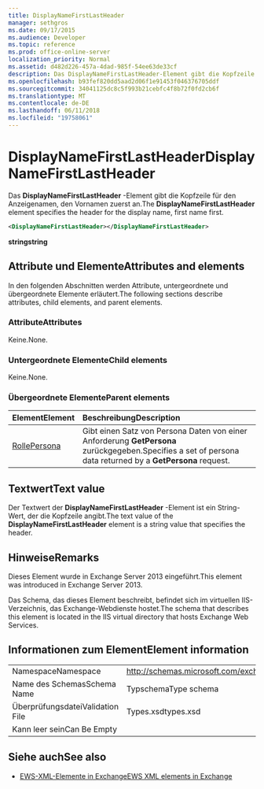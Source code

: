 ```yaml
---
title: DisplayNameFirstLastHeader
manager: sethgros
ms.date: 09/17/2015
ms.audience: Developer
ms.topic: reference
ms.prod: office-online-server
localization_priority: Normal
ms.assetid: d482d226-457a-4dad-985f-54ee63de33cf
description: Das DisplayNameFirstLastHeader-Element gibt die Kopfzeile für den Anzeigenamen, den Vornamen zuerst an.
ms.openlocfilehash: b93fef820dd5aad2d06f1e91453f046376705ddf
ms.sourcegitcommit: 34041125dc8c5f993b21cebfc4f8b72f0fd2cb6f
ms.translationtype: MT
ms.contentlocale: de-DE
ms.lasthandoff: 06/11/2018
ms.locfileid: "19758061"
---
```

# <a name="displaynamefirstlastheader"></a><span data-ttu-id="fe5ad-103">DisplayNameFirstLastHeader</span><span class="sxs-lookup"><span data-stu-id="fe5ad-103">DisplayNameFirstLastHeader</span></span>

<span data-ttu-id="fe5ad-104">Das **DisplayNameFirstLastHeader** -Element gibt die Kopfzeile für den Anzeigenamen, den Vornamen zuerst an.</span><span class="sxs-lookup"><span data-stu-id="fe5ad-104">The **DisplayNameFirstLastHeader** element specifies the header for the display name, first name first.</span></span> 
  
```XML
<DisplayNameFirstLastHeader></DisplayNameFirstLastHeader>
```

 <span data-ttu-id="fe5ad-105">**string**</span><span class="sxs-lookup"><span data-stu-id="fe5ad-105">**string**</span></span>
## <a name="attributes-and-elements"></a><span data-ttu-id="fe5ad-106">Attribute und Elemente</span><span class="sxs-lookup"><span data-stu-id="fe5ad-106">Attributes and elements</span></span>

<span data-ttu-id="fe5ad-107">In den folgenden Abschnitten werden Attribute, untergeordnete und übergeordnete Elemente erläutert.</span><span class="sxs-lookup"><span data-stu-id="fe5ad-107">The following sections describe attributes, child elements, and parent elements.</span></span>
  
### <a name="attributes"></a><span data-ttu-id="fe5ad-108">Attribute</span><span class="sxs-lookup"><span data-stu-id="fe5ad-108">Attributes</span></span>

<span data-ttu-id="fe5ad-109">Keine.</span><span class="sxs-lookup"><span data-stu-id="fe5ad-109">None.</span></span>
  
### <a name="child-elements"></a><span data-ttu-id="fe5ad-110">Untergeordnete Elemente</span><span class="sxs-lookup"><span data-stu-id="fe5ad-110">Child elements</span></span>

<span data-ttu-id="fe5ad-111">Keine.</span><span class="sxs-lookup"><span data-stu-id="fe5ad-111">None.</span></span>
  
### <a name="parent-elements"></a><span data-ttu-id="fe5ad-112">Übergeordnete Elemente</span><span class="sxs-lookup"><span data-stu-id="fe5ad-112">Parent elements</span></span>

|<span data-ttu-id="fe5ad-113">**Element**</span><span class="sxs-lookup"><span data-stu-id="fe5ad-113">**Element**</span></span>|<span data-ttu-id="fe5ad-114">**Beschreibung**</span><span class="sxs-lookup"><span data-stu-id="fe5ad-114">**Description**</span></span>|
|:-----|:-----|
|[<span data-ttu-id="fe5ad-115">Rolle</span><span class="sxs-lookup"><span data-stu-id="fe5ad-115">Persona</span></span>](persona.md) <br/> |<span data-ttu-id="fe5ad-116">Gibt einen Satz von Persona Daten von einer Anforderung **GetPersona** zurückgegeben.</span><span class="sxs-lookup"><span data-stu-id="fe5ad-116">Specifies a set of persona data returned by a **GetPersona** request.</span></span>  <br/> |
   
## <a name="text-value"></a><span data-ttu-id="fe5ad-117">Textwert</span><span class="sxs-lookup"><span data-stu-id="fe5ad-117">Text value</span></span>

<span data-ttu-id="fe5ad-118">Der Textwert der **DisplayNameFirstLastHeader** -Element ist ein String-Wert, der die Kopfzeile angibt.</span><span class="sxs-lookup"><span data-stu-id="fe5ad-118">The text value of the **DisplayNameFirstLastHeader** element is a string value that specifies the header.</span></span> 
  
## <a name="remarks"></a><span data-ttu-id="fe5ad-119">Hinweise</span><span class="sxs-lookup"><span data-stu-id="fe5ad-119">Remarks</span></span>

<span data-ttu-id="fe5ad-120">Dieses Element wurde in Exchange Server 2013 eingeführt.</span><span class="sxs-lookup"><span data-stu-id="fe5ad-120">This element was introduced in Exchange Server 2013.</span></span>
  
<span data-ttu-id="fe5ad-121">Das Schema, das dieses Element beschreibt, befindet sich im virtuellen IIS-Verzeichnis, das Exchange-Webdienste hostet.</span><span class="sxs-lookup"><span data-stu-id="fe5ad-121">The schema that describes this element is located in the IIS virtual directory that hosts Exchange Web Services.</span></span>
  
## <a name="element-information"></a><span data-ttu-id="fe5ad-122">Informationen zum Element</span><span class="sxs-lookup"><span data-stu-id="fe5ad-122">Element information</span></span>

|||
|:-----|:-----|
|<span data-ttu-id="fe5ad-123">Namespace</span><span class="sxs-lookup"><span data-stu-id="fe5ad-123">Namespace</span></span>  <br/> |http://schemas.microsoft.com/exchange/services/2006/types  <br/> |
|<span data-ttu-id="fe5ad-124">Name des Schemas</span><span class="sxs-lookup"><span data-stu-id="fe5ad-124">Schema Name</span></span>  <br/> |<span data-ttu-id="fe5ad-125">Typschema</span><span class="sxs-lookup"><span data-stu-id="fe5ad-125">Type schema</span></span>  <br/> |
|<span data-ttu-id="fe5ad-126">Überprüfungsdatei</span><span class="sxs-lookup"><span data-stu-id="fe5ad-126">Validation File</span></span>  <br/> |<span data-ttu-id="fe5ad-127">Types.xsd</span><span class="sxs-lookup"><span data-stu-id="fe5ad-127">types.xsd</span></span>  <br/> |
|<span data-ttu-id="fe5ad-128">Kann leer sein</span><span class="sxs-lookup"><span data-stu-id="fe5ad-128">Can Be Empty</span></span>  <br/> ||
   
## <a name="see-also"></a><span data-ttu-id="fe5ad-129">Siehe auch</span><span class="sxs-lookup"><span data-stu-id="fe5ad-129">See also</span></span>

- [<span data-ttu-id="fe5ad-130">EWS-XML-Elemente in Exchange</span><span class="sxs-lookup"><span data-stu-id="fe5ad-130">EWS XML elements in Exchange</span></span>](ews-xml-elements-in-exchange.md)

